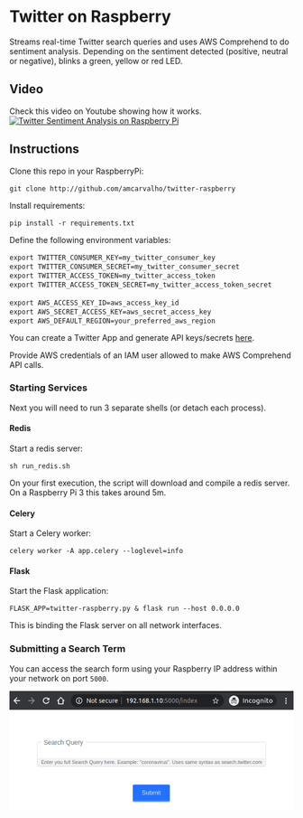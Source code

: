 # Twitter on Raspberry
Streams real-time Twitter search queries and uses AWS Comprehend to do
sentiment analysis. Depending on the sentiment detected (positive, neutral
or negative), blinks a green, yellow or red LED.

## Video
Check this video on Youtube showing how it works.
[![Twitter Sentiment Analysis on Raspberry Pi](https://img.youtube.com/vi/gDkni4cXA0s/0.jpg)](https://youtu.be/gDkni4cXA0s) 

## Instructions
Clone this repo in your RaspberryPi:
```
git clone http://github.com/amcarvalho/twitter-raspberry
```

Install requirements:
```
pip install -r requirements.txt
```

Define the following environment variables:
```
export TWITTER_CONSUMER_KEY=my_twitter_consumer_key
export TWITTER_CONSUMER_SECRET=my_twitter_consumer_secret
export TWITTER_ACCESS_TOKEN=my_twitter_access_token
export TWITTER_ACCESS_TOKEN_SECRET=my_twitter_access_token_secret

export AWS_ACCESS_KEY_ID=aws_access_key_id
export AWS_SECRET_ACCESS_KEY=aws_secret_access_key
export AWS_DEFAULT_REGION=your_preferred_aws_region
```
You can create a Twitter App and generate API keys/secrets
[here](https://developer.twitter.com/en/apps/).

Provide AWS credentials of an IAM user allowed to make AWS Comprehend API calls.

### Starting Services
Next you will need to run 3 separate shells (or detach each process).

#### Redis
Start a redis server:
```
sh run_redis.sh
```
On your first execution, the script will download and compile a redis server.
On a Raspberry Pi 3 this takes around 5m.

#### Celery
Start a Celery worker:
```
celery worker -A app.celery --loglevel=info
```

#### Flask
Start the Flask application:
```
FLASK_APP=twitter-raspberry.py & flask run --host 0.0.0.0
```
This is binding the Flask server on all network interfaces.

### Submitting a Search Term
You can access the search form using your Raspberry IP address within your network
on port `5000`.

![Submit Form](app/static/images/submit-form.png)

